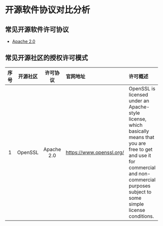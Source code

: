 # 开源软件协议对比分析

## 常见开源软件许可协议

* [Apache 2.0](https://www.apache.org/licenses/LICENSE-2.0.txt)


## 常见开源社区的授权许可模式

|序号|开源社区|许可协议|官网地址|许可概述|
|:--:|:--:|:--:|:--|:--|
|1|OpenSSL|Apache 2.0| https://www.openssl.org/|OpenSSL is licensed under an Apache-style license, which basically means that you are free to get and use it for commercial and non-commercial purposes subject to some simple license conditions.|
